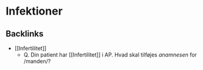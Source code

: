 # Infektioner
## Backlinks
* [[Infertilitet]]
	* Q. Din patient har [[Infertilitet]] i AP. Hvad skal tilføjes *anamnesen* for /manden/? 

<!-- #anki/tag/med/Infectious #anki/deck/Medicine -->

<!-- {BearID:FB0BD237-0577-4FE3-9CAC-5D6A8A0EF49F-53319-000066A27DD04B0F} -->
